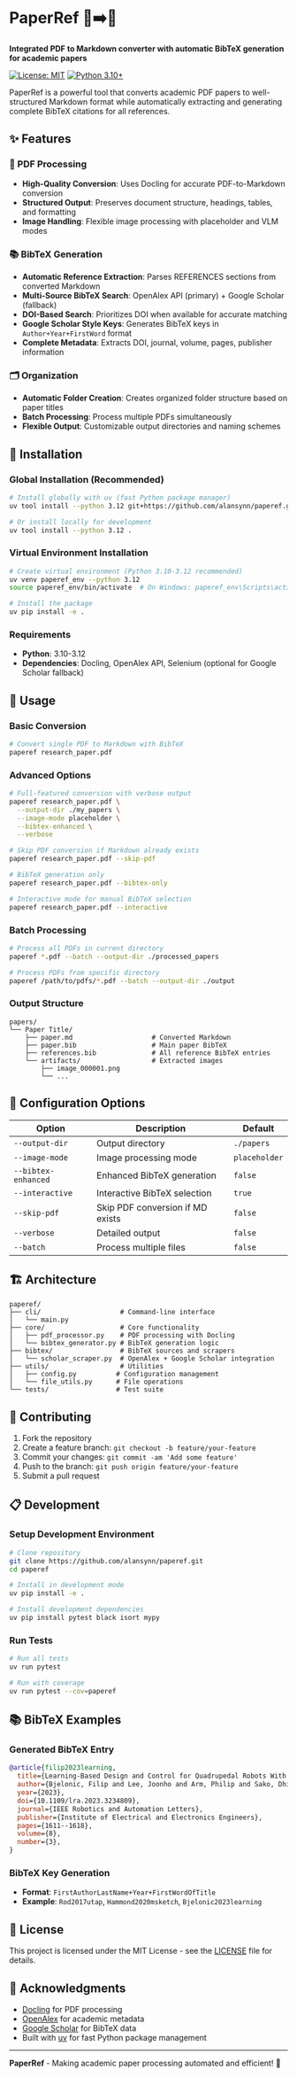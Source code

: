 # PaperRef 📄➡️📝

**Integrated PDF to Markdown converter with automatic BibTeX generation for academic papers**

[![License: MIT](https://img.shields.io/badge/License-MIT-yellow.svg)](https://opensource.org/licenses/MIT)
[![Python 3.10+](https://img.shields.io/badge/python-3.10+-blue.svg)](https://www.python.org/downloads/)

PaperRef is a powerful tool that converts academic PDF papers to well-structured Markdown format while automatically extracting and generating complete BibTeX citations for all references.

## ✨ Features

### 🔄 PDF Processing
- **High-Quality Conversion**: Uses Docling for accurate PDF-to-Markdown conversion
- **Structured Output**: Preserves document structure, headings, tables, and formatting
- **Image Handling**: Flexible image processing with placeholder and VLM modes

### 📚 BibTeX Generation
- **Automatic Reference Extraction**: Parses REFERENCES sections from converted Markdown
- **Multi-Source BibTeX Search**: OpenAlex API (primary) + Google Scholar (fallback)
- **DOI-Based Search**: Prioritizes DOI when available for accurate matching
- **Google Scholar Style Keys**: Generates BibTeX keys in `Author+Year+FirstWord` format
- **Complete Metadata**: Extracts DOI, journal, volume, pages, publisher information

### 🗂️ Organization
- **Automatic Folder Creation**: Creates organized folder structure based on paper titles
- **Batch Processing**: Process multiple PDFs simultaneously
- **Flexible Output**: Customizable output directories and naming schemes

## 🚀 Installation

### Global Installation (Recommended)
```bash
# Install globally with uv (fast Python package manager)
uv tool install --python 3.12 git+https://github.com/alansynn/paperef.git

# Or install locally for development
uv tool install --python 3.12 .
```

### Virtual Environment Installation
```bash
# Create virtual environment (Python 3.10-3.12 recommended)
uv venv paperef_env --python 3.12
source paperef_env/bin/activate  # On Windows: paperef_env\Scripts\activate

# Install the package
uv pip install -e .
```

### Requirements
- **Python**: 3.10-3.12
- **Dependencies**: Docling, OpenAlex API, Selenium (optional for Google Scholar fallback)

## 📖 Usage

### Basic Conversion
```bash
# Convert single PDF to Markdown with BibTeX
paperef research_paper.pdf
```

### Advanced Options
```bash
# Full-featured conversion with verbose output
paperef research_paper.pdf \
  --output-dir ./my_papers \
  --image-mode placeholder \
  --bibtex-enhanced \
  --verbose

# Skip PDF conversion if Markdown already exists
paperef research_paper.pdf --skip-pdf

# BibTeX generation only
paperef research_paper.pdf --bibtex-only

# Interactive mode for manual BibTeX selection
paperef research_paper.pdf --interactive
```

### Batch Processing
```bash
# Process all PDFs in current directory
paperef *.pdf --batch --output-dir ./processed_papers

# Process PDFs from specific directory
paperef /path/to/pdfs/*.pdf --batch --output-dir ./output
```

### Output Structure
```
papers/
└── Paper Title/
    ├── paper.md                    # Converted Markdown
    ├── paper.bib                   # Main paper BibTeX
    ├── references.bib              # All reference BibTeX entries
    └── artifacts/                  # Extracted images
        ├── image_000001.png
        └── ...
```

## 🔧 Configuration Options

| Option | Description | Default |
|--------|-------------|---------|
| `--output-dir` | Output directory | `./papers` |
| `--image-mode` | Image processing mode | `placeholder` |
| `--bibtex-enhanced` | Enhanced BibTeX generation | `false` |
| `--interactive` | Interactive BibTeX selection | `true` |
| `--skip-pdf` | Skip PDF conversion if MD exists | `false` |
| `--verbose` | Detailed output | `false` |
| `--batch` | Process multiple files | `false` |

## 🏗️ Architecture

```
paperef/
├── cli/                    # Command-line interface
│   └── main.py
├── core/                   # Core functionality
│   ├── pdf_processor.py    # PDF processing with Docling
│   └── bibtex_generator.py # BibTeX generation logic
├── bibtex/                 # BibTeX sources and scrapers
│   └── scholar_scraper.py  # OpenAlex + Google Scholar integration
├── utils/                  # Utilities
│   ├── config.py          # Configuration management
│   └── file_utils.py      # File operations
└── tests/                 # Test suite
```

## 🤝 Contributing

1. Fork the repository
2. Create a feature branch: `git checkout -b feature/your-feature`
3. Commit your changes: `git commit -am 'Add some feature'`
4. Push to the branch: `git push origin feature/your-feature`
5. Submit a pull request

## 📋 Development

### Setup Development Environment
```bash
# Clone repository
git clone https://github.com/alansynn/paperef.git
cd paperef

# Install in development mode
uv pip install -e .

# Install development dependencies
uv pip install pytest black isort mypy
```

### Run Tests
```bash
# Run all tests
uv run pytest

# Run with coverage
uv run pytest --cov=paperef
```

## 📚 BibTeX Examples

### Generated BibTeX Entry
```bibtex
@article{filip2023learning,
  title={Learning-Based Design and Control for Quadrupedal Robots With Parallel-Elastic Actuators},
  author={Bjelonic, Filip and Lee, Joonho and Arm, Philip and Sako, Dhionis and Tateo, Davide and Peters, Jan and Hutter, Marco},
  year={2023},
  doi={10.1109/lra.2023.3234809},
  journal={IEEE Robotics and Automation Letters},
  publisher={Institute of Electrical and Electronics Engineers},
  pages={1611--1618},
  volume={8},
  number={3},
}
```

### BibTeX Key Generation
- **Format**: `FirstAuthorLastName+Year+FirstWordOfTitle`
- **Example**: `Rod2017utap`, `Hammond2020msketch`, `Bjelonic2023learning`

## 📄 License

This project is licensed under the MIT License - see the [LICENSE](LICENSE) file for details.

## 🙏 Acknowledgments

- [Docling](https://github.com/DS4SD/docling) for PDF processing
- [OpenAlex](https://openalex.org/) for academic metadata
- [Google Scholar](https://scholar.google.com/) for BibTeX data
- Built with [uv](https://github.com/astral-sh/uv) for fast Python package management

---

**PaperRef** - Making academic paper processing automated and efficient! 🚀
